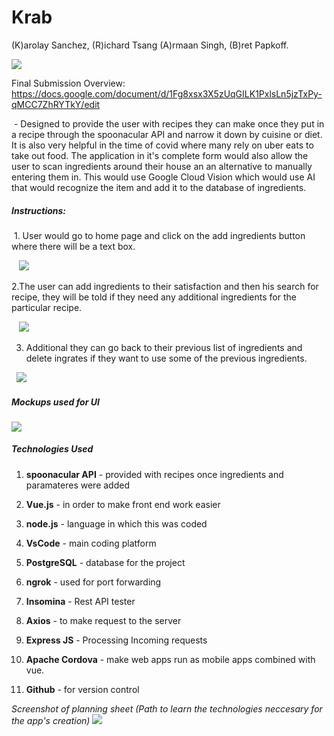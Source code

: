 # Krab
(K)arolay Sanchez, (R)ichard Tsang (A)rmaan Singh, (B)ret Papkoff. 

![](https://cdn.discordapp.com/attachments/802690157970456590/803012904122843136/unknown.png)


Final Submission Overview: https://docs.google.com/document/d/1Fg8xsx3X5zUqGILK1PxlsLn5jzTxPy-qMCC7ZhRYTkY/edit

 - Designed to provide the user with recipes they can make once they put in a recipe through the spoonacular API and
narrow it down by cuisine or diet. It is also very helpful in the time of covid where many rely on uber eats to take out food.
The application in it's complete form would also allow the user to scan ingredients around their house an an alternative to manually entering them in.
This would use Google Cloud Vision which would use AI that would recognize the item and add it to the database of ingredients.

##### Instructions:
 1. User would go to home page and click on the add ingredients button where there will be
a text box.

   ![](https://cdn.discordapp.com/attachments/802690157970456590/803012291737419807/unknown.png)

2.The user can add ingredients to their satisfaction and then his search for recipe, they will
be told if they need any additional ingredients for the particular recipe.

   ![](https://cdn.discordapp.com/attachments/802690157970456590/803012369017602048/unknown.png)
   
3. Additional they can go back to their previous list of ingredients and delete ingrates if
they want to use some of the previous ingredients.

  ![](https://cdn.discordapp.com/attachments/802690157970456590/803012369017602048/unknown.png)
  

##### Mockups used for UI
![](https://cdn.discordapp.com/attachments/642141815478419467/803015913909125180/unknown.png)

##### Technologies Used
1. **spoonacular API** - provided with recipes once ingredients and paramateres were
added

2. **Vue.js** - in order to make front end work easier

3. **node.js** - language in which this was coded

4. **VsCode** - main coding platform

5. **PostgreSQL** - database for the project

6. **ngrok** - used for port forwarding

7. **Insomina** - Rest API tester

8. **Axios** - to make request to the server

9. **Express JS** - Processing Incoming requests

10. **Apache Cordova** - make web apps run as mobile apps combined with vue.

11. **Github** - for version control
 
 
 *Screenshot of planning sheet (Path to learn the technologies neccesary for the app's creation)*
![](https://cdn.discordapp.com/attachments/642141815478419467/803016470798794753/unknown.png)
